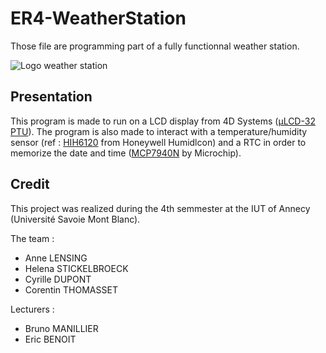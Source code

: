 # ER4-WeatherStation
Those file are programming part of a fully functionnal weather station. 

![Logo weather station](http://corentin-thomasset.fr/public/weather-station.jpg "Logo weather station")

## Presentation
This program is made to run on a LCD display from 4D Systems ([µLCD-32 PTU](http://www.4dsystems.com.au/product/uLCD_32PTU/)). The program is also made to interact with a temperature/humidity sensor (ref : [HIH6120](http://www.mouser.com/catalog/specsheets/HumidIconHIH6130.pdf) from Honeywell Humidlcon) and a RTC in order to memorize the date and time ([MCP7940N](http://ww1.microchip.com/downloads/en/DeviceDoc/20005010F.pdf) by Microchip).

## Credit
This project was realized during the 4th semmester at the IUT of Annecy (Université Savoie Mont Blanc).

The team :
* Anne LENSING
* Helena STICKELBROECK
* Cyrille DUPONT
* Corentin THOMASSET

Lecturers :
* Bruno MANILLIER
* Eric BENOIT
